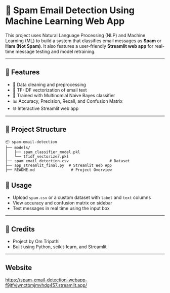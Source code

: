 # 📧 Spam Email Detection Using Machine Learning Web App

This project uses Natural Language Processing (NLP) and Machine Learning (ML) to build a system that classifies email messages as **Spam** or **Ham (Not Spam)**. It also features a user-friendly **Streamlit web app** for real-time message testing and model retraining.

---

## 🚀 Features

* 🧹 Data cleaning and preprocessing
* 🧠 TF-IDF vectorization of email text
* 🤖 Trained with Multinomial Naive Bayes classifier
* 📊 Accuracy, Precision, Recall, and Confusion Matrix
* 🌐 Interactive Streamlit web app

---

## 📁 Project Structure

```
📦 spam-email-detection
├── models/
│   ├── spam_classifier_model.pkl
│   └── tfidf_vectorizer.pkl
├── spam email detection.csv                  # Dataset
├── app_streamlit_final.py  # Streamlit Web App
├── README.md                # Project Overview
```


## 🧪 Usage

* Upload `spam.csv` or a custom dataset with `label` and `text` columns
* View accuracy and confusion matrix on sidebar
* Test messages in real time using the input box

---


## 🙌 Credits

* Project by Om Tripathi
* Built using Python, scikit-learn, and Streamlit

---
## Website
https://spam-email-detection-webapp-f9jtfvjwnctbmjmvhdg457.streamlit.app/
